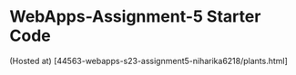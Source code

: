 # WebApps-Assignment-5 Starter Code
(Hosted at) [44563-webapps-s23-assignment5-niharika6218/plants.html]
